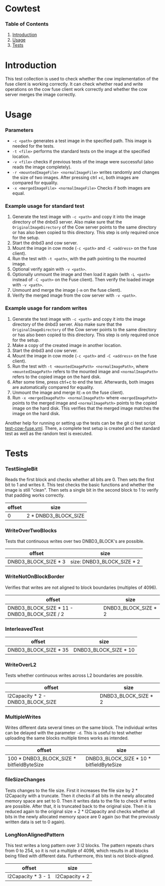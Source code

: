 # Cowtest

### Table of Contents
1. [Introduction](#introduction)
2. [Usage](#usage)
3. [Tests](#tests)



# Introduction

This test collection is used to check whether the cow implementation of the fuse client is working correctly. It can check whether read and write operations on the cow fuse client work correctly and whether the cow server merges the image correctly.


# Usage

### Parameters
- `-c <path>` generates a test image in the specified path. This image is needed for the tests.
- `-t <file>` performs the standard tests on the image at the specified location.
- `-v <file>` checks if previous tests of the image were successful (also reads the image completely).
- `-r <mountedImageFile> <normalImageFile>` writes randomly and changes the size of two images. After pressing ctrl +c, both images are compared for equality. 
- `-x <mergedImageFile> <normalImageFile>` Checks if both images are equal.



### Example usage for standard test

1. Generate the test image with `-c <path>` and copy it into the image directory of the dnbd3 server. Also make sure that the `OriginalImageDirectory` of the Cow server points to the same directory or has also been copied to this directory. This step is only required once for the setup.
2. Start the dnbd3 and cow server.
3. Mount the image in cow mode (`-c <path>` and `-C <address>` on the fuse client).
4. Run the test with `-t <path>`, with the path pointing to the mounted image.
5. Optional verify again with `-v <path>`.
6. Optionally unmount the image and then load it again (with `-L <path>` instead of `-C <path>` on the Fuse client). Then verify the loaded image with `-v <path>`.
7. Unmount and merge the image (`-m` on the fuse client).
8. Verify the merged image from the cow server with `-v <path>`.

### Example usage for random writes
1. Generate the test image with `-c <path>` and copy it into the image directory of the dnbd3 server. Also make sure that the `OriginalImageDirectory` of the Cow server points to the same directory or has also been copied to this directory. This step is only required once for the setup.
2. Make a copy of the created image in another location. 
3. Start the dnbd3 and cow server.
4. Mount the image in cow mode (`-c <path>` and `-C <address>` on the fuse client).
5. Run the test with `-t <mountedImagePath> <normalImagePath>`, where `<mountedImagePath>` refers to the mounted image and `<normalImagePath>` refers to the copied image on the hard disk.
6. After some time, press ctrl+c to end the test. Afterwards, both images are automatically compared for equality.
7. Unmount the image and merge it(`-m` on the fuse client).
8. Run `-x <mergedImagePath> <normalImagePath>` where `<mergedImagePath>` points to the merged image and `<normalImagePath>` points to the copied image on the hard disk. This verifies that the merged image matches the image on the hard disk.

Another help for running or setting up the tests can be the git ci test script [test-cow-fuse.yml](../../.github/workflows/test-cow-fuse.yml). There, a complete test setup is created and the standard test as well as the random test is executed.

# Tests

### TestSingleBit
Reads the first block and checks whether all bits are 0. Then sets the first bit to 1 and writes it.
This test checks the basic functions and whether the image is still "clean".
Then sets a single bit in the second block to 1 to verify that padding works correctly.

| offset | size | 
| -------| -----| 
| 0 | 2 * DNBD3_BLOCK_SIZE|


### WriteOverTwoBlocks
Tests that continuous writes over two DNBD3_BLOCK's are possible.

| offset | size | 
| -------| -----| 
| DNBD3_BLOCK_SIZE * 3| size: DNBD3_BLOCK_SIZE * 2|


### WriteNotOnBlockBorder
Verifies that writes are not aligned to block boundaries (multiples of 4096).

| offset | size | 
| -------| -----| 
| DNBD3_BLOCK_SIZE * 11 - DNBD3_BLOCK_SIZE / 2| DNBD3_BLOCK_SIZE * 2 |


### InterleavedTest

| offset | size | 
| -------| -----| 
|DNBD3_BLOCK_SIZE * 35 | DNBD3_BLOCK_SIZE * 10|

### WriteOverL2
Tests whether continuous writes across L2 boundaries are possible.

| offset | size | 
| -------| -----| 
|l2Capacity * 2 - DNBD3_BLOCK_SIZE | DNBD3_BLOCK_SIZE * 2 |


### MultipleWrites
Writes different data several times on the same block. The individual writes can be delayed with the parameter `-d`. This is useful to test whether uploading the same blocks multiple times works as intended.


| offset | size | 
| -------| -----| 
| 100 * DNBD3_BLOCK_SIZE * bitfieldByteSize | DNBD3_BLOCK_SIZE * 10 * bitfieldByteSize |


### fileSizeChanges
Tests changes to the file size. First it increases the file size by 2 * l2Capacity with a truncate. Then it checks if all bits in the newly allocated memory space are set to 0. Then it writes data to the file to check if writes are possible. After that, it is truncated back to the original size. Then it is reduced again to
the original size + 2 * l2Capacity and checks whether all bits in the newly allocated memory space are 0 again (so that the previously written data is set to 0 again).

### LongNonAlignedPattern
This test writes a long pattern over 3 l2 blocks. The pattern repeats chars from 0 to 254, so it is not a multiple of 4096, which results in all blocks being filled with different data. Furthermore, this test is not block-aligned.


| offset | size | 
| -------| -----| 
|l2Capacity * 3 - 1|l2Capacity + 2|
